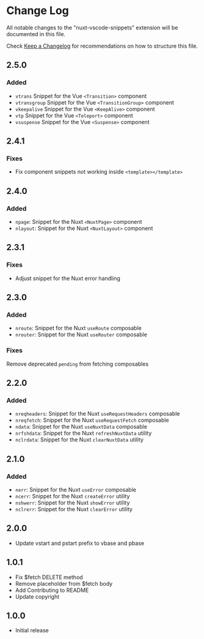 # Change Log

All notable changes to the "nuxt-vscode-snippets" extension will be documented in this file.

Check [Keep a Changelog](http://keepachangelog.com/) for recommendations on how to structure this file.

## 2.5.0

### Added

- `vtrans` Snippet for the Vue `<Transition>` component
- `vtransgroup` Snippet for the Vue `<TransitionGroup>` component
- `vkeepalive` Snippet for the Vue `<KeepAlive>` component
- `vtp` Snippet for the Vue `<Teleport>` component
- `vsuspense` Snippet for the Vue `<Suspense>` component

## 2.4.1

### Fixes

- Fix component snippets not working inside `<template></template>`

## 2.4.0

### Added

- `npage`: Snippet for the Nuxt `<NuxtPage>` component
- `nlayout`: Snippet for the Nuxt `<NuxtLayout>` component

## 2.3.1

### Fixes

- Adjust snippet for the Nuxt error handling

## 2.3.0

### Added

- `nroute`: Snippet for the Nuxt `useRoute` composable
- `nrouter`: Snippet for the Nuxt `useRouter` composable

### Fixes

Remove deprecated `pending` from fetching composables

## 2.2.0

### Added

- `nreqheaders`: Snippet for the Nuxt `useRequestHeaders` composable
- `nreqfetch`: Snippet for the Nuxt `useRequestFetch` composable
- `ndata`: Snippet for the Nuxt `useNuxtData` composable
- `nrfshdata`: Snippet for the Nuxt `refreshNuxtData` utility
- `nclrdata`: Snippet for the Nuxt `clearNuxtData` utility

## 2.1.0

### Added

- `nerr`: Snippet for the Nuxt `useError` composable
- `ncerr`: Snippet for the Nuxt `createError` utility
- `nshwerr`: Snippet for the Nuxt `showError` utility
- `nclrerr`: Snippet for the Nuxt `clearError` utility

## 2.0.0

- Update vstart and pstart prefix to vbase and pbase

## 1.0.1

- Fix $fetch DELETE method
- Remove placeholder from $fetch body
- Add Contributing to README
- Update copyright

## 1.0.0

- Initial release